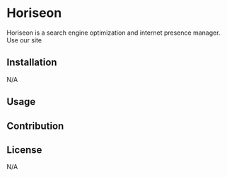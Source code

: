 # Horiseon

Horiseon is a search engine optimization and internet presence manager. Use our site 



## Installation

N/A

## Usage

## Contribution



## License

N/A